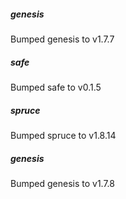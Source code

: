 
##### genesis
Bumped genesis to v1.7.7

##### safe
Bumped safe to v0.1.5

##### spruce
Bumped spruce to v1.8.14

##### genesis
Bumped genesis to v1.7.8
